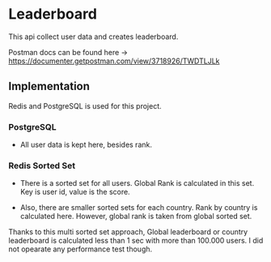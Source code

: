 # Leaderboard

This api collect user data and creates leaderboard.

Postman docs can be found here -> https://documenter.getpostman.com/view/3718926/TWDTLJLk

## Implementation

Redis and PostgreSQL is used for this project.

### PostgreSQL

- All user data is kept here, besides rank. 

### Redis Sorted Set

- There is a sorted set for all users. Global Rank is calculated in this set. Key is user id, value is the score.

- Also, there are smaller sorted sets for each country. Rank by country is calculated here. However, global rank is taken from global sorted set.


Thanks to this multi sorted set approach, Global leaderboard or country leaderboard is calculated less than 1 sec with more than 100.000 users. I did not opearate any performance test though.
